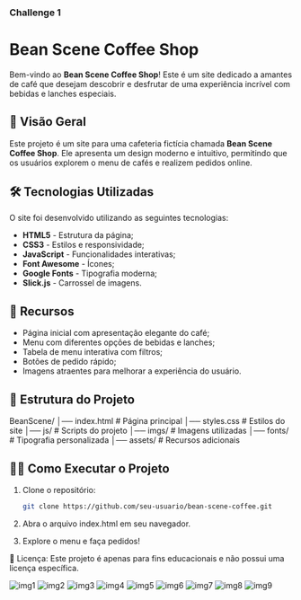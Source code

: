 
### Challenge 1 ###

# Bean Scene Coffee Shop

Bem-vindo ao **Bean Scene Coffee Shop**! Este é um site dedicado a amantes de café que desejam descobrir e desfrutar de uma experiência incrível com bebidas e lanches especiais.

## 🚀 Visão Geral

Este projeto é um site para uma cafeteria fictícia chamada **Bean Scene Coffee Shop**. Ele apresenta um design moderno e intuitivo, permitindo que os usuários explorem o menu de cafés e realizem pedidos online.

## 🛠 Tecnologias Utilizadas

O site foi desenvolvido utilizando as seguintes tecnologias:

- **HTML5** - Estrutura da página;
- **CSS3** - Estilos e responsividade;
- **JavaScript** - Funcionalidades interativas;
- **Font Awesome** - Ícones;
- **Google Fonts** - Tipografia moderna;
- **Slick.js** - Carrossel de imagens.

## 🌟 Recursos

- Página inicial com apresentação elegante do café;
- Menu com diferentes opções de bebidas e lanches;
- Tabela de menu interativa com filtros;
- Botões de pedido rápido;
- Imagens atraentes para melhorar a experiência do usuário.

## 📂 Estrutura do Projeto

BeanScene/ │── index.html # Página principal │── styles.css # Estilos do site │── js/ # Scripts do projeto │── imgs/ # Imagens utilizadas │── fonts/ # Tipografia personalizada │── assets/ # Recursos adicionais


## 🏃‍♂️ Como Executar o Projeto

1. Clone o repositório:
   ```sh
   git clone https://github.com/seu-usuario/bean-scene-coffee.git

1. Abra o arquivo index.html em seu navegador.

2. Explore o menu e faça pedidos!


📝 Licença:
Este projeto é apenas para fins educacionais e não possui uma licença específica.


![img1](https://github.com/user-attachments/assets/9913bb4c-98f6-4c32-a7e6-06ce98e9f8a5)
![img2](https://github.com/user-attachments/assets/13b29d57-c3eb-408e-beee-e212ec93fabd)
![img3](https://github.com/user-attachments/assets/1f2cf94f-a658-4736-9c5e-a326a779d0bd)
![img4](https://github.com/user-attachments/assets/7a97f578-a491-4710-b0f2-68de0baf0e0a)
![img5](https://github.com/user-attachments/assets/4e7a4482-906c-4f1f-af83-bb8602616a60)
![img6](https://github.com/user-attachments/assets/1b7194e5-ab6c-40ba-a369-4c20f3f6ad9a)
![img7](https://github.com/user-attachments/assets/fc251d84-7d61-4dce-b085-6270b302b9c4)
![img8](https://github.com/user-attachments/assets/6d864db8-ad06-41a8-a202-153376c0bb88)
![img9](https://github.com/user-attachments/assets/7345d037-add1-4252-8339-0b01305ee149)

